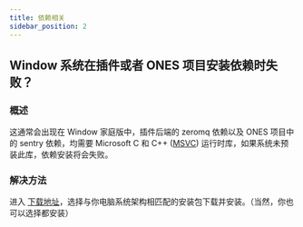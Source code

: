 ```yaml
---
title: 依赖相关
sidebar_position: 2
---
```


## Window 系统在插件或者 ONES 项目安装依赖时失败？

### 概述

这通常会出现在 Window 家庭版中，插件后端的 zeromq 依赖以及 ONES 项目中的 sentry 依赖，均需要 Microsoft C 和 C++ ([MSVC](https://en.wikipedia.org/wiki/Microsoft_Visual_C%2B%2B)) 运行时库，如果系统未预装此库，依赖安装将会失败。

### 解决方法

进入 [下载地址](https://www.microsoft.com/en-us/download/details.aspx?id=48145)，选择与你电脑系统架构相匹配的安装包下载并安装。（当然，你也可以选择都安装）
